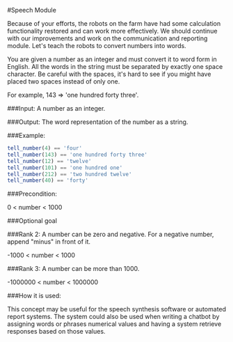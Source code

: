 #Speech Module

Because of your efforts, the robots on the farm have had some calculation functionality restored and can work more effectively. We should continue with our improvements and work on the communication and reporting module. Let's teach the robots to convert numbers into words.

You are given a number as an integer and must convert it to word form in English. All the words in the string must be separated by exactly one space character. Be careful with the spaces, it's hard to see if you might have placed two spaces instead of only one.

For example, 143 => 'one hundred forty three'.

###Input:
A number as an integer.

###Output:
The word representation of the number as a string.

###Example:
```javascript
tell_number(4) == 'four'
tell_number(143) == 'one hundred forty three'
tell_number(12) == 'twelve'
tell_number(101) == 'one hundred one'
tell_number(212) == 'two hundred twelve'
tell_number(40) == 'forty'
```
###Precondition:

0 < number < 1000

###Optional goal

###Rank 2: A number can be zero and negative. For a negative number, append "minus" in front of it.

-1000 < number < 1000

###Rank 3: A number can be more than 1000.

-1000000 < number < 1000000

###How it is used:

This concept may be useful for the speech synthesis software or automated report systems. The system could also be used when writing a chatbot by assigning words or phrases numerical values and having a system retrieve responses based on those values.
